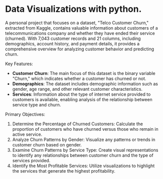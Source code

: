 # Data Visualizations with python.
A personal project that focuses on a dataset, "Telco Customer Churn," extracted from Kaggle, contains valuable information about customers of a telecommunications company and whether they have ended their service (churned). With 7,043 customer records and 21 columns, including demographics, account history, and payment details, it provides a comprehensive overview for analyzing customer behavior and predicting churn.

Key Features:
- **Customer Churn**: The main focus of this dataset is the binary variable "Churn," which indicates whether a customer has churned or not.
- **Demographics**: The dataset includes demographic information such as gender, age range, and other relevant customer characteristics.
- **Services**: Information about the type of internet service provided to customers is available, enabling analysis of the relationship between service type and churn.

Primary Objectives:
1. Determine the Percentage of Churned Customers: Calculate the proportion of customers who have churned versus those who remain in active service.
2. Analyze Churn Patterns by Gender: Visualize any patterns or trends in customer churn based on gender.
3. Examine Churn Patterns by Service Type: Create visual representations to identify any relationships between customer churn and the type of services provided.
4. Identify the Most Profitable Services: Utilize visualizations to highlight the services that generate the highest profitability.
